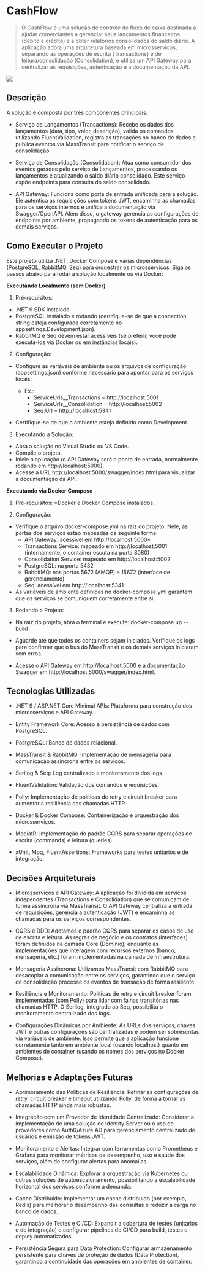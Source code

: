 # CashFlow
> O CashFlow é uma solução de controle de fluxo de caixa destinada a ajudar comerciantes a gerenciar seus lançamentos financeiros (débito e crédito) e a obter relatórios consolidados do saldo diário. A aplicação adota uma arquitetura baseada em microsserviços, separando as operações de escrita (Transactions) e de leitura/consolidação (Consolidation), e utiliza um API Gateway para centralizar as requisições, autenticação e a documentação da API.

![](diagrama.png)

## Descrição

A solução é composta por três componentes principais:

* Serviço de Lançamentos (Transactions):
Recebe os dados dos lançamentos (data, tipo, valor, descrição), valida os comandos utilizando FluentValidation, registra as transações no banco de dados e publica eventos via MassTransit para notificar o serviço de consolidação.

* Serviço de Consolidação (Consolidation):
Atua como consumidor dos eventos gerados pelo serviço de Lançamentos, processando os lançamentos e atualizando o saldo diário consolidado. Este serviço expõe endpoints para consulta do saldo consolidado.

* API Gateway:
Funciona como porta de entrada unificada para a solução. Ele autentica as requisições com tokens JWT, encaminha as chamadas para os serviços internos e unifica a documentação via Swagger/OpenAPI. Além disso, o gateway gerencia as configurações de endpoints por ambiente, propagando os tokens de autenticação para os demais serviços.
## Como Executar o Projeto

Este projeto utiliza .NET, Docker Compose e várias dependências (PostgreSQL, RabbitMQ, Seq) para orquestrar os microsserviços. Siga os passos abaixo para rodar a solução localmente ou via Docker:

**Executando Localmente (sem Docker)**

1. Pré-requisitos:

*   .NET 9 SDK instalado.
*   PostgreSQL instalado e rodando (certifique-se de que a connection string esteja configurada corretamente no appsettings.Development.json).
*   RabbitMQ e Seq devem estar acessíveis (se preferir, você pode executá-los via Docker ou em instâncias locais).
  
2. Configuração:

  * Configure as variáveis de ambiente ou os arquivos de configuração (appsettings.json) conforme necessário para apontar para os serviços locais:
      * Ex.:
          * ServiceUrls__Transactions = http://localhost:5001
          * ServiceUrls__Consolidation = http://localhost:5002
          * Seq:Url = http://localhost:5341
      
* Certifique-se de que o ambiente esteja definido como Development.

3. Executando a Solução:

* Abra a solução no Visual Studio ou VS Code.
* Compile o projeto.
* Inicie a aplicação (o API Gateway será o ponto de entrada, normalmente rodando em http://localhost:5000).
* Acesse a URL http://localhost:5000/swagger/index.html para visualizar a documentação da API.

**Executando via Docker Compose**

1. Pré-requisitos:
*Docker e Docker Compose instalados.

2. Configuração:

* Verifique o arquivo docker-compose.yml na raiz do projeto. Nele, as portas dos serviços estão mapeadas da seguinte forma:
   * API Gateway: acessível em http://localhost:5000*
   * Transactions Service: mapeado em http://localhost:5001 (internamente, o container escuta na porta 8080)
   * Consolidation Service: mapeado em http://localhost:5002
   * PostgreSQL: na porta 5432
   * RabbitMQ: nas portas 5672 (AMQP) e 15672 (interface de gerenciamento)
   * Seq: acessível em http://localhost:5341
* As variáveis de ambiente definidas no docker-compose.yml garantem que os serviços se comuniquem corretamente entre si.
  
3. Rodando o Projeto:

* Na raiz do projeto, abra o terminal e execute:
  docker-compose up --build

* Aguarde até que todos os containers sejam iniciados. Verifique os logs para confirmar que o bus do MassTransit e os demais serviços iniciaram sem erros.
* Acesse o API Gateway em http://localhost:5000 e a documentação Swagger em http://localhost:5000/swagger/index.html.  

## Tecnologias Utilizadas

* .NET 9 / ASP.NET Core Minimal APIs:
Plataforma para construção dos microsserviços e API Gateway.

* Entity Framework Core:
Acesso e persistência de dados com PostgreSQL.

* PostgreSQL:
Banco de dados relacional.

* MassTransit & RabbitMQ:
Implementação de mensageria para comunicação assíncrona entre os serviços.

* Serilog & Seq:
Log centralizado e monitoramento dos logs.

* FluentValidation:
Validação dos comandos e requisições.

* Polly:
Implementação de políticas de retry e circuit breaker para aumentar a resiliência das chamadas HTTP.

* Docker & Docker Compose:
Containerização e orquestração dos microsserviços.

* MediatR:
Implementação do padrão CQRS para separar operações de escrita (commands) e leitura (queries).

* xUnit, Moq, FluentAssertions:
Frameworks para testes unitários e de integração.

## Decisões Arquiteturais

* Microsserviços e API Gateway:
A aplicação foi dividida em serviços independentes (Transactions e Consolidation) que se comunicam de forma assíncrona via MassTransit. O API Gateway centraliza a entrada de requisições, gerencia a autenticação (JWT) e encaminha as chamadas para os serviços correspondentes.

* CQRS e DDD:
Adotamos o padrão CQRS para separar os casos de uso de escrita e leitura. As regras de negócio e os contratos (interfaces) foram definidos na camada Core (Domínio), enquanto as implementações que interagem com recursos externos (banco, mensageria, etc.) foram implementadas na camada de Infraestrutura.

* Mensageria Assíncrona:
Utilizamos MassTransit com RabbitMQ para desacoplar a comunicação entre os serviços, garantindo que o serviço de consolidação processe os eventos de transação de forma resiliente.

* Resiliência e Monitoramento:
Políticas de retry e circuit breaker foram implementadas (com Polly) para lidar com falhas transitórias nas chamadas HTTP. O Serilog, integrado ao Seq, possibilita o monitoramento centralizado dos logs.

* Configurações Dinâmicas por Ambiente:
As URLs dos serviços, chaves JWT e outras configurações são centralizadas e podem ser sobrescritas via variáveis de ambiente. Isso permite que a aplicação funcione corretamente tanto em ambiente local (usando localhost) quanto em ambientes de container (usando os nomes dos serviços no Docker Compose).

## Melhorias e Adaptações Futuras

* Aprimoramento das Políticas de Resiliência:
Refinar as configurações de retry, circuit breaker e timeout utilizando Polly, de forma a tornar as chamadas HTTP ainda mais robustas.

* Integração com um Provedor de Identidade Centralizado:
Considerar a implementação de uma solução de Identity Server ou o uso de provedores como Auth0/Azure AD para gerenciamento centralizado de usuários e emissão de tokens JWT.

* Monitoramento e Alertas:
Integrar com ferramentas como Prometheus e Grafana para monitorar métricas de desempenho, uso e saúde dos serviços, além de configurar alertas para anomalias.

* Escalabilidade Dinâmica:
Explorar a orquestração via Kubernetes ou outras soluções de autoescalonamento, possibilitando a escalabilidade horizontal dos serviços conforme a demanda.

* Cache Distribuído:
Implementar um cache distribuído (por exemplo, Redis) para melhorar o desempenho das consultas e reduzir a carga no banco de dados.

* Automação de Testes e CI/CD:
Expandir a cobertura de testes (unitários e de integração) e configurar pipelines de CI/CD para build, testes e deploy automatizados.

* Persistência Segura para Data Protection:
Configurar armazenamento persistente para chaves de proteção de dados (Data Protection), garantindo a continuidade das operações em ambientes de container.
